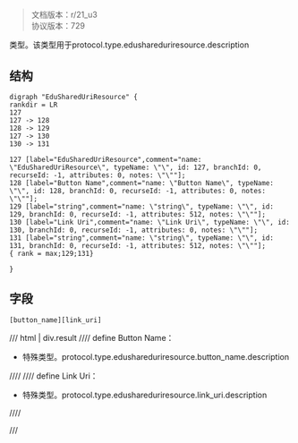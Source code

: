 # <!-- md:samp EduSharedUriResource -->

> 文档版本：r/21_u3<br/>协议版本：729

<!-- md:samp EduSharedUriResource -->类型。该类型用于protocol.type.edushareduriresource.description

## 结构

```viz
digraph "EduSharedUriResource" {
rankdir = LR
127
127 -> 128
128 -> 129
127 -> 130
130 -> 131

127 [label="EduSharedUriResource",comment="name: \"EduSharedUriResource\", typeName: \"\", id: 127, branchId: 0, recurseId: -1, attributes: 0, notes: \"\""];
128 [label="Button Name",comment="name: \"Button Name\", typeName: \"\", id: 128, branchId: 0, recurseId: -1, attributes: 0, notes: \"\""];
129 [label="string",comment="name: \"string\", typeName: \"\", id: 129, branchId: 0, recurseId: -1, attributes: 512, notes: \"\""];
130 [label="Link Uri",comment="name: \"Link Uri\", typeName: \"\", id: 130, branchId: 0, recurseId: -1, attributes: 0, notes: \"\""];
131 [label="string",comment="name: \"string\", typeName: \"\", id: 131, branchId: 0, recurseId: -1, attributes: 512, notes: \"\""];
{ rank = max;129;131}

}

```

## 字段

```title='EduSharedUriResource'
[button_name][link_uri]
```

/// html | div.result
//// define
Button Name：[<!-- md:samp string -->](../types/string.md)

- 特殊类型。protocol.type.edushareduriresource.button_name.description


////
//// define
Link Uri：[<!-- md:samp string -->](../types/string.md)

- 特殊类型。protocol.type.edushareduriresource.link_uri.description


////

///

